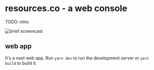 # resources.co - a web console

TODO: intro

![brief screencast](https://gh-media.resources.co/resourcesco-butterfly-demo-2.gif)

## web app

It's a next web app. Run `yarn dev` to run the development server or
`yarn build` to build it.
